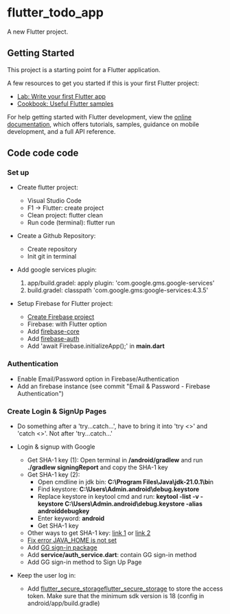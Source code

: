 # flutter_todo_app

A new Flutter project.

## Getting Started

This project is a starting point for a Flutter application.

A few resources to get you started if this is your first Flutter project:

- [Lab: Write your first Flutter app](https://docs.flutter.dev/get-started/codelab)
- [Cookbook: Useful Flutter samples](https://docs.flutter.dev/cookbook)

For help getting started with Flutter development, view the
[online documentation](https://docs.flutter.dev/), which offers tutorials,
samples, guidance on mobile development, and a full API reference.

## Code code code

### Set up

- Create flutter project:
    + Visual Studio Code
    + F1 -> Flutter: create project
    + Clean project: flutter clean
    + Run code (terminal): flutter run

- Create a Github Repository:
    + Create repository
    + Init git in terminal

- Add google services plugin:
    1) app/build.gradel: apply plugin: 'com.google.gms.google-services'
    2) build.gradel: classpath 'com.google.gms:google-services:4.3.5'

- Setup Firebase for Flutter project: 
    + [Create Firebase project](https://console.firebase.google.com/)
    + Firebase: with Flutter option
    + Add [firebase-core](https://pub.dev/packages/firebase_core/)
    + Add [firebase-auth](https://pub.dev/packages/firebase_auth)
    + Add 'await Firebase.initializeApp();' in **main.dart**

### Authentication

- Enable Email/Password option in Firebase/Authentication
- Add an firebase instance (see commit "Email & Password - Firebase Authentication")

### Create Login & SignUp Pages
- Do something after a 'try...catch...', have to bring it into 'try <>' and 'catch <>'. Not after 'try...catch...'

- Login & signup with Google
    + Get SHA-1 key (1): Open terminal in **/android/gradlew** and run **./gradlew signingReport** and copy the SHA-1 key
    + Get SHA-1 key (2):
        * Open cmdline in jdk bin: **C:\Program Files\Java\jdk-21.0.1\bi**n
        * Find keystore: **C:\Users\Admin\.android\debug.keystore**
        * Replace keystore in keytool cmd and run: **keytool -list -v -keystore C:\Users\Admin\.android\debug.keystore -alias androiddebugkey**
        * Enter keyword: **android**
        * Get SHA-1 key
    + Other ways to get SHA-1 key: [link 1](https://stackoverflow.com/questions/55496090/how-to-get-sha1-of-android-app-in-vs-code) or [link 2](https://developers.google.com/android/guides/client-auth)
    + [Fix error JAVA_HOME is not set](https://docs.oracle.com/cd/E19182-01/820-7851/inst_cli_jdk_javahome_t/index.html)
    + Add [GG sign-in package](https://pub.dev/packages/google_sign_in)
    + Add **service/auth_service.dart**: contain GG sign-in method
    + Add GG sign-in method to Sign Up Page
    
- Keep the user log in:
    + Add [flutter_secure_storageflutter_secure_storage](https://pub.dev/packages/flutter_secure_storage) to store the access token. Make sure that the minimum sdk version is 18 (config in android/app/build.gradle)
